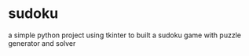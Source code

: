 # sudoku
a simple python project using tkinter to built a sudoku game with puzzle generator and solver